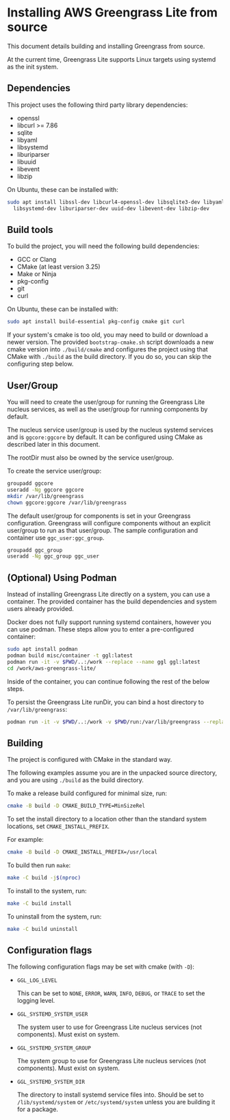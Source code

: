 # Installing AWS Greengrass Lite from source

This document details building and installing Greengrass from source.

At the current time, Greengrass Lite supports Linux targets using systemd as the
init system.

## Dependencies

This project uses the following third party library dependencies:

- openssl
- libcurl >= 7.86
- sqlite
- libyaml
- libsystemd
- liburiparser
- libuuid
- libevent
- libzip

On Ubuntu, these can be installed with:

```sh
sudo apt install libssl-dev libcurl4-openssl-dev libsqlite3-dev libyaml-dev \
  libsystemd-dev liburiparser-dev uuid-dev libevent-dev libzip-dev
```

## Build tools

To build the project, you will need the following build dependencies:

- GCC or Clang
- CMake (at least version 3.25)
- Make or Ninja
- pkg-config
- git
- curl

On Ubuntu, these can be installed with:

```sh
sudo apt install build-essential pkg-config cmake git curl
```

If your system's cmake is too old, you may need to build or download a newer
version. The provided `bootstrap-cmake.sh` script downloads a new cmake version
into `./build/cmake` and configures the project using that CMake with `./build`
as the build directory. If you do so, you can skip the configuring step below.

## User/Group

You will need to create the user/group for running the Greengrass Lite nucleus
services, as well as the user/group for running components by default.

The nucleus service user/group is used by the nucleus systemd services and is
`ggcore:ggcore` by default. It can be configured using CMake as described later
in this document.

The rootDir must also be owned by the service user/group.

To create the service user/group:

```sh
groupadd ggcore
useradd -Ng ggcore ggcore
mkdir /var/lib/greengrass
chown ggcore:ggcore /var/lib/greengrass
```

The default user/group for components is set in your Greengrass configuration.
Greengrass will configure components without an explicit user/group to run as
that user/group. The sample configuration and container use
`ggc_user:ggc_group`.

```sh
groupadd ggc_group
useradd -Ng ggc_group ggc_user
```

## (Optional) Using Podman

Instead of installing Greengrass Lite directly on a system, you can use a
container. The provided container has the build dependencies and system users
already provided.

Docker does not fully support running systemd containers, however you can use
podman. These steps allow you to enter a pre-configured container:

```sh
sudo apt install podman
podman build misc/container -t ggl:latest
podman run -it -v $PWD/..:/work --replace --name ggl ggl:latest
cd /work/aws-greengrass-lite/
```

Inside of the container, you can continue following the rest of the below steps.

To persist the Greengrass Lite runDir, you can bind a host directory to
`/var/lib/greengrass`:

```sh
podman run -it -v $PWD/..:/work -v $PWD/run:/var/lib/greengrass --replace --name ggl ggl:latest
```

## Building

The project is configured with CMake in the standard way.

The following examples assume you are in the unpacked source directory, and you
are using `./build` as the build directory.

To make a release build configured for minimal size, run:

```sh
cmake -B build -D CMAKE_BUILD_TYPE=MinSizeRel
```

To set the install directory to a location other than the standard system
locations, set `CMAKE_INSTALL_PREFIX`.

For example:

```sh
cmake -B build -D CMAKE_INSTALL_PREFIX=/usr/local
```

To build then run `make`:

```sh
make -C build -j$(nproc)
```

To install to the system, run:

```sh
make -C build install
```

To uninstall from the system, run:

```sh
make -C build uninstall
```

## Configuration flags

The following configuration flags may be set with cmake (with `-D`):

- `GGL_LOG_LEVEL`

  This can be set to `NONE`, `ERROR`, `WARN`, `INFO`, `DEBUG`, or `TRACE` to set
  the logging level.

- `GGL_SYSTEMD_SYSTEM_USER`

  The system user to use for Greengrass Lite nucleus services (not components).
  Must exist on system.

- `GGL_SYSTEMD_SYSTEM_GROUP`

  The system group to use for Greengrass Lite nucleus services (not components).
  Must exist on system.

- `GGL_SYSTEMD_SYSTEM_DIR`

  The directory to install systemd service files into. Should be set to
  `/lib/systemd/system` or `/etc/systemd/system` unless you are building it for
  a package.

